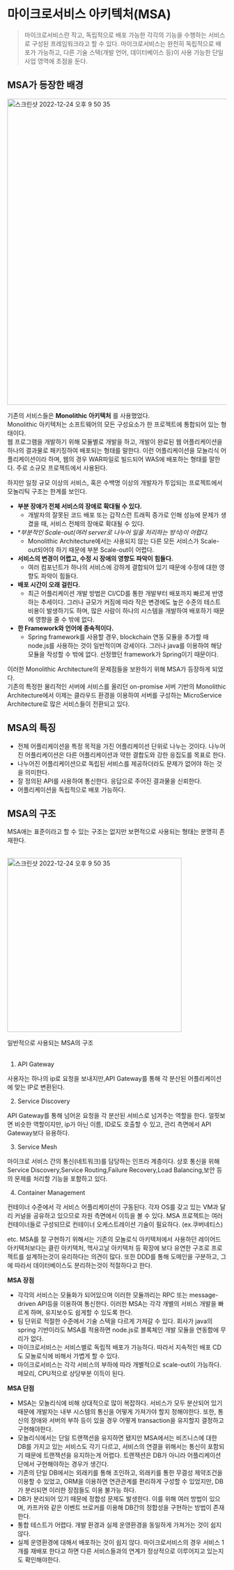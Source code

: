 # 마이크로서비스 아키텍처(MSA)
>마이크로서비스란 작고, 독립적으로 배포 가능한 각각의 기능을 수행하는 서비스로 구성된 프레임워크라고 할 수 있다. 마이크로서비스는 완전히 독립적으로 배포가 가능하고, 다른 기술 스택(개발 언어, 데이터베이스 등)이 사용 가능한 단일 사업 영역에 초점을 둔다.

## **MSA가 등장한 배경**  
<img width="703" alt="스크린샷 2022-12-24 오후 9 50 35" src="https://user-images.githubusercontent.com/70997596/209437238-51fa736a-ab57-43fe-a5f3-5ea50f4d10e0.png">


기존의 서비스들은 **Monolithic 아키텍처** 를 사용했었다.  
Monolithic 아키텍처는 소프트웨어의 모든 구성요소가 한 프로젝트에 통합되어 있는 형태이다.  
웹 프로그램을 개발하기 위해 모듈별로 개발을 하고, 개발이 완료된 웹 어플리케이션을 하나의 결과물로 패키징하여 배포되는 형태를 말한다. 이런 어플리케이션을 모놀리식 어플리케이션이라 하며, 웹의 경우 WAR파일로 빌드되어 WAS에 배포하는 형태를 말한다. 주로 소규모 프로젝트에서 사용된다.

하지만 일정 규모 이상의 서비스, 혹은 수백명 이상의 개발자가 투입되는 프로젝트에서 모놀리틱 구조는 한계를 보인다. 

- **부분 장애가 전체 서비스의 장애로 확대될 수 있다.**  
    - 개발자의 잘못된 코드 배포 또는 갑작스런 트래픽 증가로 인해 성능에 문제가 생겼을 때, 서비스 전체의 장애로 확대될 수 있다.
- **부분적인 *Scale-out(여러 server로 나누어 일을 처리하는 방식)이 어렵다.** 
    - Monolithic Architecture에서는 사용되지 않는 다른 모든 서비스가 Scale-out되어야 하기 때문에 부분 Scale-out이 어렵다.
- **서비스의 변경이 어렵고, 수정 시 장애의 영향도 파악이 힘들다.**  
    - 여러 컴포넌트가 하나의 서비스에 강하게 결합되어 있기 때문에 수정에 대한 영향도 파악이 힘들다.
- **배포 시간이 오래 걸린다.**  
    - 최근 어플리케이션 개발 방법은 CI/CD를 통한 개발부터 배포까지 빠르게 반영하는 추세이다. 그러나 규모가 커짐에 따라 작은 변경에도 높은 수준의 테스트 비용이 발생하기도 하며, 많은 사람이 하나의 시스템을 개발하여 배포하기 때문에 영향을 줄 수 밖에 없다.
- **한 Framework와 언어에 종속적이다.** 
    - Spring framework를 사용할 경우, blockchain 연동 모듈을 추가할 때 node.js를 사용하는 것이 일반적이며 강세이다. 그러나 java를 이용하여 해당 모듈을 작성할 수 밖에 없다. 선정했던 framework가 Spring이기 때문이다.

이러한 Monolithic Architecture의 문제점들을 보완하기 위해 MSA가 등장하게 되었다.  
기존의 특정한 물리적인 서버에 서비스를 올리던 on-promise 서버 기반의 Monolithic Architecture에서 이제는 클라우드 환경을 이용하여 서버를 구성하는 MicroService Architecture로 많은 서비스들이 전환되고 있다. 

## **MSA의 특징** 

- 전체 어플리케이션을 특정 목적을 가진 어플리케이션 단위로 나누는 것이다. 나누어진 어플리케이션은 다른 어플리케이션과 약한 결합도와 강한 응집도를 목표로 한다.
- 나누어진 어플리케이션으로 독립된 서비스를 제공하더라도 문제가 없어야 하는 것을 의미한다.
- 잘 정의된 API를 사용하여 통신한다. 응답으로 주어진 결과물을 신뢰한다.
- 어플리케이션을 독립적으로 배포 가능하다.

## MSA의 구조
MSA애는 표준이라고 할 수 있는 구조는 없지만 보편적으로 사용되는 형태는 분명히 존재한다.

<br>

<img width="400" alt="스크린샷 2022-12-24 오후 9 50 35" src="https://github.com/da-in/tech-interview-study/assets/79582366/52f493cf-9dd1-40a1-997f-4f1ffad16b90">

일반적으로 사용되는 MSA의 구조
<br>
<br>
1. API Gateway

사용자는 하나의 ip로 요청을 보내지만,API Gateway를 통해 각 분산된 어플리케이션에 맞는 IP로 변환된다.

2. Service Discovery

API Gateway를 통해 넘어온 요청을 각 분산된 서비스로 넘겨주는 역할을 한다. 얼핏보면 비슷한 역할이지만, ip가 아닌 이름, ID로도 호출할 수 있고, 관리 측면에서 API Gateway보다 유용하다.

3. Service Mesh

마이크로 서비스 간의 통신(네트워크)를 담당하는 인프라 계층이다. 상호 통신을 위해 Service Discovery,Service Routing,Failure Recovery,Load Balancing,보안 등의 문제를 처리할 기능을 포함하고 있다.

4. Container Management

컨테이너 수준에서 각 서비스 어플리케이션이 구동된다. 각자 OS를 갖고 있는 VM과 달리 커널을 공유하고 있으므로 자원 측면에서 이득을 볼 수 있다. MSA 프로젝트는 여러 컨테이너들로 구성되므로 컨테이너 오케스트레이션 기술이 필요하다. (ex.쿠버네티스)

etc.
MSA를 잘 구현하기 위해서는 기존의 모놀로식 아키텍처에서 사용하던 레이어드 아키텍처보다는 클린 아키텍처, 헥사고날 아키텍처 등 확장에 보다 유연한 구조로 프로젝트를 설계하는것이 유리하다는 의견이 많다.
또한 DDD를 통해 도메인을 구분하고, 그에 따라서 데이터베이스도 분리하는것이 적절하다고 한다.

**MSA 장점**

- 각각의 서비스는 모듈화가 되어있으며 이러한 모듈까리는 RPC 또는 message-driven API등을 이용하여 통신한다. 이러한 MSA는 각각 개별의 서비스 개발을 빠르게 하며, 유지보수도 쉽게할 수 있도록 한다.  
- 팀 단위로 적절한 수준에서 기술 스택을 다르게 가져갈 수 있다. 회사가 java의 spring 기반이라도 MSA를 적용하면 node.js로 블록체인 개발 모듈을 연동함에 무리가 없다.   
- 마이크로서비스는 서비스별로 독립적 배포가 가능하다. 따라서 지속적인 배포 CD도 모놀로식에 비해서 가볍게 할 수 있다.  
- 마이크로서비스는 각각 서비스의 부하에 따라 개별적으로 scale-out이 가능하다. 메모리, CPU적으로 상당부분 이득이 된다.

**MSA 단점**

- MSA는 모놀리식에 비해 상대적으로 많이 복잡하다. 서비스가 모두 분산되어 있기 때문에 개발자는 내부 시스템의 통신을 어떻게 가져가야 할지 정해야한다. 또한, 통신의 장애와 서버의 부하 등이 있을 경우 어떻게 transaction을 유지할지 결정하고 구현해야한다. 
- 모놀리식에서는 단일 트랜잭션을 유지하면 됐지만 MSA에서는 비즈니스에 대한 DB를 가지고 있는 서비스도 각기 다르고, 서비스의 연결을 위해서는 통신이 포함되기 때문에 트랜잭션을 유지하는게 어렵다. 트랜잭션은 DB가 아니라 어플리케이션 단에서 구현해야하는 경우가 생긴다.
- 기존의 단일 DB에서는 외래키를 통해 조인하고, 외래키를 통한 무결성 제약조건을 이용할 수 있었고, ORM을 이용하면 연관관계를 편리하게 구성할 수 있었지만, DB가 분리되면 이러한 장점들도 이용 불가능 하다.
- DB가 분리되어 있기 때문에 정합성 문제도 발생한다. 이를 위해 여러 방법이 있으며, 카프카와 같은 이벤트 브로커를 이용해 DB간의 정합성을 구현하는 방법이 존재한다.
- 통합 테스트가 어렵다. 개발 환경과 실제 운영환경을 동일하게 가져가는 것이 쉽지 않다. 
- 실제 운영환경에 대해서 배포하는 것이 쉽지 않다. 마이크로서비스의 경우 서비스 1개를 재배포 한다고 하면 다른 서비스들과의 연계가 정상적으로 이루어지고 있는지도 확인해야한다. 
